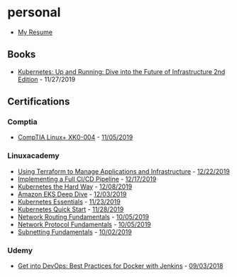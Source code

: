 # personal

- [My Resume](rufle_stephen_resume.md)

## Books

- [Kubernetes: Up and Running: Dive into the Future of Infrastructure 2nd Edition](https://www.amazon.com/Kubernetes-Running-Dive-Future-Infrastructure/dp/1492046531/) - 11/27/2019

## Certifications

### Comptia

- [CompTIA Linux+ XK0-004](https://www.comptia.org/certifications/linux) - <a href="comptia/CompTIA-Linux-plus-ce-certificate.pdf" target="_blank">11/05/2019</a>

### Linuxacademy

- [Using Terraform to Manage Applications and Infrastructure](https://linuxacademy.com/course/managing-applications-and-infrastructure-with-terraform-2/) - <a href="linuxacademy/managing-applications-and-infrastructure-with-terraform-2.pdf" target="_blank">12/22/2019</a>
- [Implementing a Full CI/CD Pipeline](https://linuxacademy.com/course/implementing-a-full-ci-cd-pipeline/) - <a href="linuxacademy/implementing-a-full-ci-cd-pipeline.pdf" target="_blank">12/17/2019</a>
- [Kubernetes the Hard Way](https://linuxacademy.com/course/kubernetes-the-hard-way/) - <a href="linuxacademy/kubernetes-the-hard-way.pdf" target="_blank">12/08/2019</a>
- [Amazon EKS Deep Dive](https://linuxacademy.com/course/amazon-eks-deep-dive/) - <a href="linuxacademy/amazon-eks-deep-dive.pdf" target="_blank">12/03/2019</a>
- [Kubernetes Essentials](https://linuxacademy.com/course/kubernetes-essentials/) - <a href="linuxacademy/kubernetes-essentials.pdf" target="_blank">11/23/2019</a>
- [Kubernetes Quick Start](https://linuxacademy.com/course/kubernetes-quick-start/) - <a href="linuxacademy/kubernetes-quick-start.pdf" target="_blank">11/28/2019</a>
- [Network Routing Fundamentals](https://linuxacademy.com/course/network-routing-fundamentals/) - <a href="linuxacademy/network-routing-fundamentals.pdf" target="_blank">10/05/2019</a>
- [Network Protocol Fundamentals](https://linuxacademy.com/course/network-protocol-fundamentals/) - <a href="linuxacademy/network-protocol-fundamentals.pdf" target="_blank">10/05/2019</a>
- [Subnetting Fundamentals](https://linuxacademy.com/course/subnetting-fundamentals/) - <a href="linuxacademy/subnetting-fundamentals.pdf" target="_blank">10/02/2019</a>

### Udemy

- [Get into DevOps: Best Practices for Docker with Jenkins](https://www.udemy.com/course/continuous-integration-docker-jenkins/) - <a href="udemy/udemy-getintodevops-UC-7CE2Q8CQ.jpg" target="_blank">09/03/2018</a>
